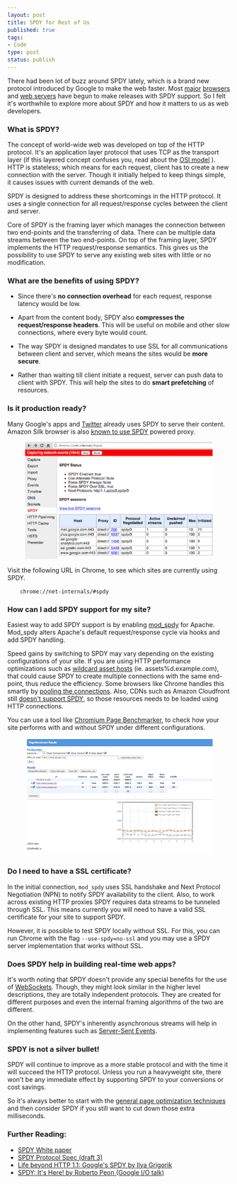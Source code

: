 ```yaml
--- 
layout: post
title: SPDY for Rest of Us 
published: true
tags:
- Code
type: post
status: publish
---
```


There had been lot of buzz around SPDY lately, which is a brand new protocol introduced by Google to make the web faster. Most [major](http://hacks.mozilla.org/2012/02/spdy-brings-responsive-and-scalable-transport-to-firefox-11/) [browsers](http://dev.opera.com/articles/view/opera-spdy-build/) and [web servers](http://mailman.nginx.org/pipermail/nginx-devel/2012-June/002343.html) have begun to make releases with SPDY support. So I felt it's worthwhile to explore more about SPDY and how it matters to us as web developers.

### What is SPDY?

The concept of world-wide web was developed on top of the HTTP protocol. It's an application layer protocol that uses TCP as the transport layer (if this layered concept confuses you, read about the [OSI model](http://en.wikipedia.org/wiki/OSI_model) ). HTTP is stateless; which means for each request, client has to create a new connection with the server. Though it initially helped to keep things simple, it causes issues with current demands of the web.

SPDY is designed to address these shortcomings in the HTTP protocol. It uses a single connection for all request/response cycles between the client and server.

Core of SPDY is the framing layer which manages the connection between two end-points and the transferring of data. There can be multiple data streams between the two end-points. On top of the framing layer, SPDY implements the HTTP request/response semantics. This gives us the possibility to use SPDY to serve any existing web sites with little or no modification.

### What are the benefits of using SPDY?

* Since there's **no connection overhead** for each request, response latency would be low.

* Apart from the content body, SPDY also **compresses the request/response headers**. This will be useful on mobile and other slow connections, where every byte would count.

* The way SPDY is designed mandates to use SSL for all communications between client and server, which means the sites would be **more secure**.

* Rather than waiting till client initiate a request, server can push data to client with SPDY. This will help the sites to do **smart prefetching** of resources.

### Is it production ready?

Many Google's apps and [Twitter](https://twitter.com/raffi/status/177616491204714497/photo/1) already uses SPDY to serve their content. Amazon Silk browser is also [known to use SPDY](http://arstechnica.com/gadgets/2011/09/amazons-silk-web-browser-adds-new-twist-to-old-idea/) powered proxy.

<figure>
<img src="/images/chrome_spdy_inspector.png" alt="SPDY sessions in Chrome" class="portrait"/>
</figure>

Visit the following URL in Chrome, to see which sites are currently using SPDY.

```
	chrome://net-internals/#spdy
```

### How can I add SPDY support for my site?

Easiest way to add SPDY support is by enabling [mod_spdy](http://code.google.com/p/mod-spdy/) for Apache. Mod_spdy alters Apache's default request/response cycle via hooks and add SPDY handling.

Speed gains by switching to SPDY may vary depending on the existing configurations of your site. If you are using HTTP performance optimizations such as [wildcard asset hosts](http://api.rubyonrails.org/classes/ActionView/Helpers/AssetTagHelper.html) (ie. assets%d.example.com), that could cause SPDY to create multiple connections with the same end-point, thus reduce the efficiency. Some browsers like Chrome handles this smartly by [pooling the connections](https://groups.google.com/forum/#!msg/spdy-dev/UW0_X2GaMSQ/6sx-_So4aikJ). Also, CDNs such as Amazon Cloudfront still [doesn't support SPDY](https://forums.aws.amazon.com/message.jspa?messageID=346181), so those resources needs to be loaded using HTTP connections.

You can use a tool like [Chromium Page Benchmarker](http://www.chromium.org/developers/design-documents/extensions/how-the-extension-system-works/chrome-benchmarking-extension), to check how your site performs with and without SPDY under different configurations.

<figure>
<img src="/images/page_benchmarker.png" alt="Screenshot of Page Benchmarker" class="portrait"/>
</figure>

### Do I need to have a SSL certificate?

In the initial connection, `mod_spdy` uses SSL handshake and Next Protocol Negotiation (NPN) to notify SPDY availability to the client. Also, to work across existing HTTP proxies SPDY requires data streams to be tunneled through SSL. This means currently you will need to have a valid SSL certificate for your site to support SPDY.

However, it is possible to test SPDY locally without SSL. For this, you can run Chrome with the flag `--use-spdy=no-ssl` and you may use a SPDY server implementation that works without SSL.

### Does SPDY help in building real-time web apps?

It's worth noting that SPDY doesn't provide any special benefits for the use of [WebSockets](http://websocket.org/). Though, they might look similar in the higher level descriptions, they are totally independent protocols. They are created for different purposes and even the internal framing algorithms of the two are different.

On the other hand, SPDY's inherently asynchronous streams will help in implementing features such as [Server-Sent Events](http://dev.w3.org/html5/eventsource/).

### SPDY is not a silver bullet!

SPDY will continue to improve as a more stable protocol and with the time it will succeed the HTTP protocol. Unless you run a heavyweight site, there won't be any immediate effect by supporting SPDY to your conversions or cost savings. 

So it's always better to start with the [general page optimization techniques](https://developers.google.com/speed/pagespeed/) and then consider SPDY if you still want to cut down those extra milliseconds.

### Further Reading:

* [SPDY White paper](http://www.chromium.org/spdy/spdy-whitepaper)
* [SPDY Protocol Spec (draft 3)](http://www.chromium.org/spdy/spdy-protocol/spdy-protocol-draft3)
* [Life beyond HTTP 1.1: Google's SPDY by Ilya Grigorik](http://www.igvita.com/2011/04/07/life-beyond-http-11-googles-spdy/)
* [SPDY: It's Here! by Roberto Peon (Google I/O talk)](https://developers.google.com/events/io/sessions/gooio2012/1201/)
